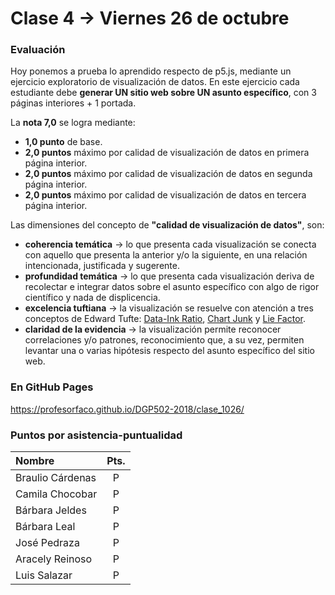 # Clase 4 → Viernes 26 de octubre

### Evaluación

Hoy ponemos a prueba lo aprendido respecto de p5.js, mediante un ejercicio exploratorio de visualización de datos. En este ejercicio cada estudiante debe **generar UN sitio web sobre UN asunto específico**, con 3 páginas interiores + 1 portada.

La **nota 7,0** se logra mediante:

- **1,0 punto** de base. 
- **2,0 puntos** máximo por calidad de visualización de datos en primera página interior.
- **2,0 puntos** máximo por calidad de visualización de datos en segunda página interior.
- **2,0 puntos** máximo por calidad de visualización de datos en tercera página interior.

Las dimensiones del concepto de **"calidad de visualización de datos"**, son: 

- **coherencia temática** → lo que presenta cada visualización se conecta con aquello que presenta la anterior y/o la siguiente, en una relación intencionada, justificada y sugerente. 
- **profundidad temática** → lo que presenta cada visualización deriva de recolectar e integrar datos sobre el asunto específico con algo de rigor científico y nada de displicencia.
- **excelencia tuftiana** → la visualización se resuelve con atención a tres conceptos de Edward Tufte: [Data-Ink Ratio](https://infovis-wiki.net/wiki/Data-Ink_Ratio), [Chart Junk](https://infovis-wiki.net/wiki/Chart_Junk) y [Lie Factor](https://infovis-wiki.net/wiki/Lie_Factor).
- **claridad de la evidencia** → la visualización permite reconocer correlaciones y/o patrones, reconocimiento que, a su vez, permiten levantar una o varias hipótesis respecto del asunto específico del sitio web.

### En GitHub Pages

https://profesorfaco.github.io/DGP502-2018/clase_1026/


### Puntos por asistencia-puntualidad

| Nombre | Pts. |
|:-----------------|:---:|
| Braulio Cárdenas | P | 
| Camila Chocobar  | P | 
| Bárbara Jeldes   | P |  
| Bárbara Leal     | P |  
| José Pedraza     | P | 
| Aracely Reinoso  | P | 
| Luis Salazar     | P |   

